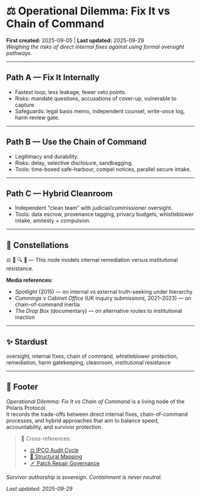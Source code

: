 # ⚖️ Operational Dilemma: Fix It vs Chain of Command  
**First created:** 2025-09-05 | **Last updated:** 2025-09-29  
*Weighing the risks of direct internal fixes against using formal oversight pathways.*

---

## Path A — Fix It Internally  
- Fastest loop, less leakage, fewer veto points.  
- Risks: mandate questions, accusations of cover-up, vulnerable to capture.  
- Safeguards: legal basis memo, independent counsel, write-once log, harm review gate.  

---

## Path B — Use the Chain of Command  
- Legitimacy and durability.  
- Risks: delay, selective disclosure, sandbagging.  
- Tools: time-boxed safe-harbour, compel notices, parallel secure intake.  

---

## Path C — Hybrid Cleanroom  
- Independent “clean team” with judicial/commissioner oversight.  
- Tools: data escrow, provenance tagging, privacy budgets, whistleblower intake, amnesty + compulsion.  

---

## 🌌 Constellations  
⚖️ 🧪 🔍 🔐 — This node models internal remediation versus institutional resistance.

**Media references:**  
- *Spotlight* (2015) — on internal vs external truth-seeking under hierarchy  
- *Cummings v Cabinet Office* (UK inquiry submissions, 2021–2023) — on chain-of-command inertia  
- *The Drop Box* (documentary) — on alternative routes to institutional inaction

---

## ✨ Stardust  
oversight, internal fixes, chain of command, whistleblower protection, remediation, harm gatekeeping, cleanroom, institutional resistance

---

## 🏮 Footer  

*Operational Dilemma: Fix It vs Chain of Command* is a living node of the Polaris Protocol.  
It records the trade-offs between direct internal fixes, chain-of-command processes, and hybrid approaches that aim to balance speed, accountability, and survivor protection.

> 📡 Cross-references:  
> - [⚖️ IPCO Audit Cycle](./⚖️_ipco_audit_cycle.md)  
> - [🧬 Structural Mapping](../../../Metadata_Sabotage_Network/Structural_Analysis/🧬_Structural_Mapping)  
> - [🩹 Patch Repair Governance](./🩹_patch_repair_governance.md)

*Survivor authorship is sovereign. Containment is never neutral.*  

_Last updated: 2025-09-29_
